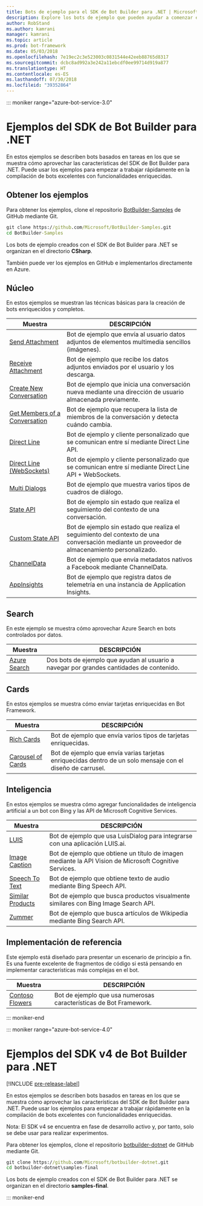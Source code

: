 ```yaml
---
title: Bots de ejemplo para el SDK de Bot Builder para .NET | Microsoft Docs
description: Explore los bots de ejemplo que pueden ayudar a comenzar el desarrollo de bots con el SDK de Bot Builder para .NET.
author: RobStand
ms.author: kamrani
manager: kamrani
ms.topic: article
ms.prod: bot-framework
ms.date: 05/03/2018
ms.openlocfilehash: 7e19ec2c3e523003c0831544e42eeb88765d8317
ms.sourcegitcommit: dcbc8ad992a3e242a11ebcdf0ee99714d919a877
ms.translationtype: HT
ms.contentlocale: es-ES
ms.lasthandoff: 07/30/2018
ms.locfileid: "39352864"
---
```

::: moniker range="azure-bot-service-3.0"

# <a name="bot-builder-sdk-for-net-samples"></a>Ejemplos del SDK de Bot Builder para .NET

En estos ejemplos se describen bots basados en tareas en los que se muestra cómo aprovechar las características del SDK de Bot Builder para .NET. Puede usar los ejemplos para empezar a trabajar rápidamente en la compilación de bots excelentes con funcionalidades enriquecidas.

## <a name="get-the-samples"></a>Obtener los ejemplos
Para obtener los ejemplos, clone el repositorio [BotBuilder-Samples](https://github.com/Microsoft/BotBuilder-Samples) de GitHub mediante Git.

```cmd
git clone https://github.com/Microsoft/BotBuilder-Samples.git
cd BotBuilder-Samples
```

Los bots de ejemplo creados con el SDK de Bot Builder para .NET se organizan en el directorio **CSharp**.

También puede ver los ejemplos en GitHub e implementarlos directamente en Azure.

## <a name="core"></a>Núcleo
En estos ejemplos se muestran las técnicas básicas para la creación de bots enriquecidos y completos.

Muestra | DESCRIPCIÓN
------------ | ------------- 
[Send Attachment](https://github.com/Microsoft/BotBuilder-Samples/tree/master/CSharp/core-SendAttachment) | Bot de ejemplo que envía al usuario datos adjuntos de elementos multimedia sencillos (imágenes). 
[Receive Attachment](https://github.com/Microsoft/BotBuilder-Samples/tree/master/CSharp/core-ReceiveAttachment) | Bot de ejemplo que recibe los datos adjuntos enviados por el usuario y los descarga. 
[Create New Conversation](https://github.com/Microsoft/BotBuilder-Samples/tree/master/CSharp/core-CreateNewConversation)  | Bot de ejemplo que inicia una conversación nueva mediante una dirección de usuario almacenada previamente.
[Get Members of a Conversation](https://github.com/Microsoft/BotBuilder-Samples/tree/master/CSharp/core-GetConversationMembers) | Bot de ejemplo que recupera la lista de miembros de la conversación y detecta cuándo cambia. 
[Direct Line](https://github.com/Microsoft/BotBuilder-Samples/tree/master/CSharp/core-DirectLine) | Bot de ejemplo y cliente personalizado que se comunican entre sí mediante Direct Line API. 
[Direct Line (WebSockets)](https://github.com/Microsoft/BotBuilder-Samples/tree/master/CSharp/core-DirectLineWebSockets) | Bot de ejemplo y cliente personalizado que se comunican entre sí mediante Direct Line API + WebSockets. 
[Multi Dialogs](https://github.com/Microsoft/BotBuilder-Samples/tree/master/CSharp/core-MultiDialogs) | Bot de ejemplo que muestra varios tipos de cuadros de diálogo.
[State API](https://github.com/Microsoft/BotBuilder-Samples/tree/master/CSharp/core-State) | Bot de ejemplo sin estado que realiza el seguimiento del contexto de una conversación.
[Custom State API](https://github.com/Microsoft/BotBuilder-Samples/tree/master/CSharp/core-CustomState) | Bot de ejemplo sin estado que realiza el seguimiento del contexto de una conversación mediante un proveedor de almacenamiento personalizado.
[ChannelData](https://github.com/Microsoft/BotBuilder-Samples/tree/master/CSharp/core-ChannelData) | Bot de ejemplo que envía metadatos nativos a Facebook mediante ChannelData.
[AppInsights](https://github.com/Microsoft/BotBuilder-Samples/tree/master/CSharp/core-AppInsights) | Bot de ejemplo que registra datos de telemetría en una instancia de Application Insights.

## <a name="search"></a>Search
En este ejemplo se muestra cómo aprovechar Azure Search en bots controlados por datos.

Muestra | DESCRIPCIÓN
------------ | -------------
[Azure Search](https://github.com/Microsoft/BotBuilder-Samples/tree/master/CSharp/demo-Search) | Dos bots de ejemplo que ayudan al usuario a navegar por grandes cantidades de contenido.


## <a name="cards"></a>Cards
En estos ejemplos se muestra cómo enviar tarjetas enriquecidas en Bot Framework.

Muestra | DESCRIPCIÓN
------------ | -------------
[Rich Cards](https://github.com/Microsoft/BotBuilder-Samples/tree/master/CSharp/cards-RichCards) | Bot de ejemplo que envía varios tipos de tarjetas enriquecidas.
[Carousel of Cards](https://github.com/Microsoft/BotBuilder-Samples/tree/master/CSharp/cards-CarouselCards) | Bot de ejemplo que envía varias tarjetas enriquecidas dentro de un solo mensaje con el diseño de carrusel.

## <a name="intelligence"></a>Inteligencia
En estos ejemplos se muestra cómo agregar funcionalidades de inteligencia artificial a un bot con Bing y las API de Microsoft Cognitive Services.

Muestra | DESCRIPCIÓN
------------ | -------------
[LUIS](https://github.com/Microsoft/BotBuilder-Samples/tree/master/CSharp/intelligence-LUIS) | Bot de ejemplo que usa LuisDialog para integrarse con una aplicación LUIS.ai.
[Image Caption](https://github.com/Microsoft/BotBuilder-Samples/tree/master/CSharp/intelligence-ImageCaption) | Bot de ejemplo que obtiene un título de imagen mediante la API Vision de Microsoft Cognitive Services.
[Speech To Text](https://github.com/Microsoft/BotBuilder-Samples/tree/master/CSharp/intelligence-SpeechToText)  | Bot de ejemplo que obtiene texto de audio mediante Bing Speech API.
[Similar Products](https://github.com/Microsoft/BotBuilder-Samples/tree/master/CSharp/intelligence-SimilarProducts) | Bot de ejemplo que busca productos visualmente similares con Bing Image Search API. 
[Zummer](https://github.com/Microsoft/BotBuilder-Samples/tree/master/CSharp/intelligence-Zummer) | Bot de ejemplo que busca artículos de Wikipedia mediante Bing Search API.

## <a name="reference-implementation"></a>Implementación de referencia
Este ejemplo está diseñado para presentar un escenario de principio a fin. Es una fuente excelente de fragmentos de código si está pensando en implementar características más complejas en el bot.


Muestra | DESCRIPCIÓN
------------ | -------------
[Contoso Flowers](https://github.com/Microsoft/BotBuilder-Samples/tree/master/CSharp/demo-ContosoFlowers) | Bot de ejemplo que usa numerosas características de Bot Framework.

::: moniker-end

::: moniker range="azure-bot-service-4.0"
# <a name="bot-builder-sdk-v4-net-samples"></a>Ejemplos del SDK v4 de Bot Builder para .NET
[!INCLUDE [pre-release-label](../includes/pre-release-label.md)]

En estos ejemplos se describen bots basados en tareas en los que se muestra cómo aprovechar las características del SDK de Bot Builder para .NET. Puede usar los ejemplos para empezar a trabajar rápidamente en la compilación de bots excelentes con funcionalidades enriquecidas. 

Nota: El SDK v4 se encuentra en fase de desarrollo activo y, por tanto, solo se debe usar para realizar experimentos. 

Para obtener los ejemplos, clone el repositorio [botbuilder-dotnet](https://github.com/Microsoft/botbuilder-dotnet) de GitHub mediante Git.
```cmd
git clone https://github.com/Microsoft/botbuilder-dotnet.git
cd botbuilder-dotnet\samples-final
```
Los bots de ejemplo creados con el SDK de Bot Builder para .NET se organizan en el directorio **samples-final**.


::: moniker-end

